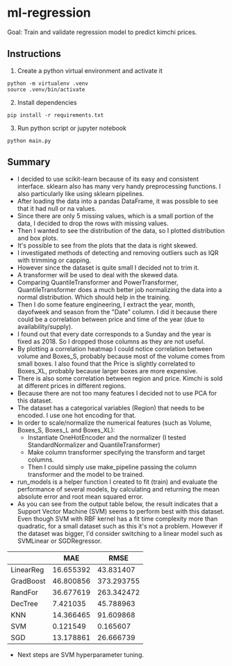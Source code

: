 # ml-regression
Goal: Train and validate regression model to predict kimchi prices.

## Instructions
1. Create a python virtual environment and activate it
```
python -m virtualenv .venv
source .venv/bin/activate
```
2. Install dependencies
```
pip install -r requirements.txt
```
3. Run python script or jupyter notebook
```
python main.py
```


## Summary
* I decided to use scikit-learn because of its easy and consistent interface. sklearn also has many very handy preprocessing functions. I also particularly like using sklearn pipelines. 
* After loading the data into a pandas DataFrame, it was possible to see that it had null or na values.
* Since there are only 5 missing values, which is a small portion of the data, I decided to drop the rows with missing values.
* Then I wanted to see the distribution of the data, so I plotted distribution and box plots. 
* It's possible to see from the plots that the data is right skewed.
* I investigated methods of detecting and removing outliers such as IQR with trimming or capping. 
* However since the dataset is quite small I decided not to trim it. 
* A transformer will be used to deal with the skewed data.
* Comparing QuantileTransformer and PowerTransformer, QuantileTransformer does a much better job normalizing the data into a normal distribution. Which should help in the training.
* Then I do some feature engineering, I extract the year, month, dayofweek and season from the "Date" column. I did it because there could be a correlation between price and time of the year (due to availability/supply).
* I found out that every date corresponds to a Sunday and the year is fixed as 2018. So I dropped those columns as they are not useful. 
* By plotting a correlation heatmap I could notice correlation between volume and Boxes_S, probably because most of the volume comes from small boxes. I also found that the Price is slightly correlated to Boxes_XL, probably because larger boxes are more expensive.
* There is also some correlation between region and price. Kimchi is sold at different prices in different regions.
* Because there are not too many features I decided not to use PCA for this dataset.
* The dataset has a categorical variables (Region) that needs to be encoded. I use one hot encoding for that.
* In order to scale/normalize the numerical features (such as Volume, Boxes_S, Boxes_L and Boxes_XL):
    * Instantiate OneHotEncoder and the normalizer (I tested StandardNormalizer and QuantileTransformer)
    * Make column transformer specifying the transform and target columns.
    * Then I could simply use make_pipeline passing the column transformer and the model to be trained.
* run_models is a helper function I created to fit (train) and evaluate the performance of several models, by calculating and returning the mean absolute error and root mean squared error.
* As you can see from the output table below, the result indicates that a Support Vector Machine (SVM) seems to perform best with this dataset. Even though SVM with RBF kernel has a fit time complexity more than quadratic, for a small dataset such as this it's not a problem. However if the dataset was bigger, I'd consider switching to a linear model such as SVMLinear or SGDRegressor.

|           | MAE       | RMSE       |
|-----------|-----------|------------|
| LinearReg | 16.655392 | 43.831407  |
| GradBoost | 46.800856 | 373.293755 |
| RandFor   | 36.677619 | 263.342472 |
| DecTree   | 7.421035  | 45.788963  |
| KNN       | 14.366465 | 91.609868  |
| SVM       | 0.121549  | 0.165607   |
| SGD       | 13.178861 | 26.666739  |

* Next steps are SVM hyperparameter tuning. 